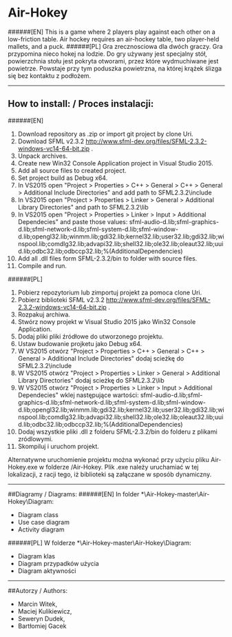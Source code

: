 # Air-Hokey
######[EN]
This is a game where 2 players play against each other on a low-friction table. Air hockey requires an air-hockey table, two player-held mallets, and a puck.
######[PL]
Gra zrecznosciowa dla dwóch graczy. Gra przypomina nieco hokej na lodzie. Do gry używany jest specjalny stół, powierzchnia stołu jest pokryta otworami, przez które wydmuchiwane jest powietrze. Powstaje przy tym poduszka powietrzna, na której krążek ślizga się bez kontaktu z podłożem.
______________________________
## How to install: / Proces instalacji:
######[EN]
1. Download repository as .zip or import git project by clone Uri.
2. Download SFML v2.3.2 http://www.sfml-dev.org/files/SFML-2.3.2-windows-vc14-64-bit.zip .
3. Unpack archives.
4. Create new Win32 Console Application project in Visual Studio 2015.
5. Add all source files to created project.
6. Set project build as Debug x64.
7. In VS2015 open "Project > Properties > C++ > General > C++ > General > Additional Include Directories" and add path to SFML2.3.2\include 
8. In VS2015 open "Project > Properties > Linker > General > Additional Library Directories" and path to SFML2.3.2\lib
9. In VS2015 open "Project > Properties > Linker > Input > Additional Dependecies" and paste those values:
sfml-audio-d.lib;sfml-graphics-d.lib;sfml-network-d.lib;sfml-system-d.lib;sfml-window-d.lib;opengl32.lib;winmm.lib;gdi32.lib;kernel32.lib;user32.lib;gdi32.lib;winspool.lib;comdlg32.lib;advapi32.lib;shell32.lib;ole32.lib;oleaut32.lib;uuid.lib;odbc32.lib;odbccp32.lib;%(AdditionalDependencies)
10. Add all .dll files form SFML-2.3.2/bin to folder with source files.
11. Compile and run.

######[PL]
1. Pobierz repozytorium lub zimportuj projekt za pomoca clone Uri.
2. Pobierz biblioteki SFML v2.3.2 http://www.sfml-dev.org/files/SFML-2.3.2-windows-vc14-64-bit.zip .
3. Rozpakuj archiwa.
4. Stwórz nowy projekt w Visual Studio 2015 jako Win32 Console Application.
5. Dodaj pliki pliki źródłowe do utworzonego projektu.
6. Ustaw budowanie projketu jako Debug x64.
7. W VS2015 otwórz "Project > Properties > C++ > General > C++ > General > Additional Include Directories" dodaj scieżkę do SFML2.3.2\include 
8. W VS2015 otwórz "Project > Properties > Linker > General > Additional Library Directories" dodaj scieżkę do SFML2.3.2\lib
9. W VS2015 otwórz "Project > Properties > Linker > Input > Additional Dependecies" wklej następujące wartości:
sfml-audio-d.lib;sfml-graphics-d.lib;sfml-network-d.lib;sfml-system-d.lib;sfml-window-d.lib;opengl32.lib;winmm.lib;gdi32.lib;kernel32.lib;user32.lib;gdi32.lib;winspool.lib;comdlg32.lib;advapi32.lib;shell32.lib;ole32.lib;oleaut32.lib;uuid.lib;odbc32.lib;odbccp32.lib;%(AdditionalDependencies)
10. Dodaj wszystkie pliki .dll z folderu SFML-2.3.2/bin do folderu z plikami zródlowymi.
11. Skompiluj i uruchom projekt.

Alternatywne uruchomienie projektu można wykonać przy użyciu pliku Air-Hokey.exe w folderze /Air-Hokey. Plik .exe należy uruchamiać w tej lokalizacji, z racji tego, iż biblioteki są załączane w sposób dynamiczny.
______________________________
##Diagramy / Diagrams:
######[EN]
In folder *\Air-Hokey-master\Air-Hokey\Diagram:
- Diagram class
- Use case diagram
- Activity diagram

######[PL]
W folderze *\Air-Hokey-master\Air-Hokey\Diagram:
- Diagram klas
- Diagram przypadków użycia
- Diagram aktywności

______________________________
##Autorzy / Authors:
- Marcin Witek,
- Maciej Kulikiewicz,
- Seweryn Dudek,
- Bartłomiej Gacek


